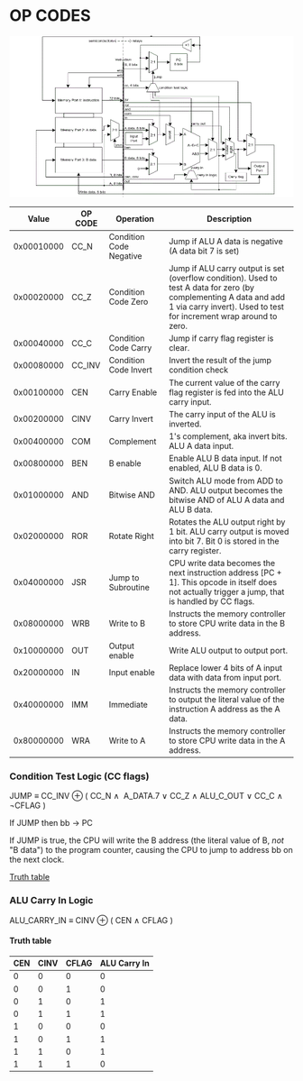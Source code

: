 # OP CODES

![sbrc block diagram](sbrc-block.gif)

| Value | OP CODE | Operation | Description |
| --- | --- | --- | --- |
| 0x00010000 | CC_N | Condition Code Negative | Jump if ALU A data is negative (A data bit 7 is set) |
| 0x00020000 | CC_Z | Condition Code Zero | Jump if ALU carry output is set (overflow condition). Used to test A data for zero (by complementing A data and add 1 via carry invert). Used to test for increment wrap around to zero. |
| 0x00040000 | CC_C | Condition Code Carry | Jump if carry flag register is clear. |
| 0x00080000 | CC_INV | Condition Code Invert | Invert the result of the jump condition check |
| 0x00100000 | CEN | Carry Enable | The current value of the carry flag register is fed into the ALU carry input. |
| 0x00200000 | CINV | Carry Invert | The carry input of the ALU is inverted. |
| 0x00400000 | COM | Complement | 1's complement, aka invert bits. ALU A data input. |
| 0x00800000 | BEN | B enable | Enable ALU B data input. If not enabled, ALU B data is 0. |
| 0x01000000 | AND | Bitwise AND | Switch ALU mode from ADD to AND. ALU output becomes the bitwise AND of ALU A data and ALU B data. |
| 0x02000000 | ROR | Rotate Right | Rotates the ALU output right by 1 bit. ALU carry output is moved into bit 7. Bit 0 is stored in the carry register. |
| 0x04000000 | JSR | Jump to Subroutine | CPU write data becomes the next instruction address [PC + 1]. This opcode in itself does not actually trigger a jump, that is handled by CC flags. |
| 0x08000000 | WRB | Write to B | Instructs the memory controller to store CPU write data in the B address. |
| 0x10000000 | OUT | Output enable | Write ALU output to output port. |
| 0x20000000 | IN | Input enable | Replace lower 4 bits of A input data with data from input port. |
| 0x40000000 | IMM | Immediate | Instructs the memory controller to output the literal value of the instruction A address as the A data. |
| 0x80000000 | WRA | Write to A | Instructs the memory controller to store CPU write data in the A address. |

### Condition Test Logic (CC flags)

JUMP &equiv; CC_INV &oplus; &lpar; CC_N &and;  A_DATA.7 &or; CC_Z &and; ALU_C_OUT &or; CC_C &and; &not;CFLAG &rpar;

If JUMP then bb &rarr; PC

If JUMP is true, the CPU will write the B address (the literal value of B, *not* "B data") to the program counter, causing the CPU to jump to address bb on the next clock.

[Truth table](jmp-truth-table.md)

### ALU Carry In Logic

ALU_CARRY_IN &equiv; CINV &oplus; &lpar; CEN &and; CFLAG &rpar;

#### Truth table

| CEN | CINV | CFLAG | ALU Carry In |
| --- | --- | --- | --- |
| 0 | 0 | 0 | 0 |
| 0 | 0 | 1 | 0 |
| 0 | 1 | 0 | 1 |
| 0 | 1 | 1 | 1 |
| 1 | 0 | 0 | 0 |
| 1 | 0 | 1 | 1 |
| 1 | 1 | 0 | 1 |
| 1 | 1 | 1 | 0 |

